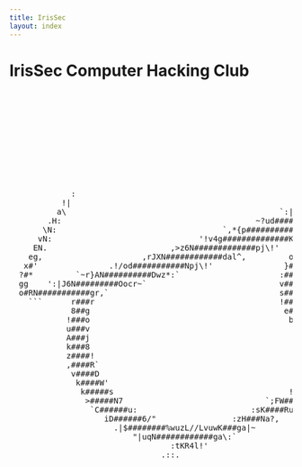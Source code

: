 ```yaml
---
title: IrisSec
layout: index
---
```


# IrisSec Computer Hacking Club

<pre id="asciiart">
                                                                                                                        
                                                                                                                        
                                                                                                                        
                                                                                                                        
                                                                                                                `'!|i/, 
                                                                                                         '!/FqN#######8 
                                                                                                   ';cwD##############/ 
                                                                                             ,rxAN###################q  
                                                                                       '!cwW#########################'  
                                                                                 ';iwg##############################t   
                                                                           ,^vwg########################dXS}z4#####w    
             :                                                       '!LeR#####################W6uL^~.        ####8     
           !|                                                  ';vwg###################WAC|!'                !###N.     
          a\                                             `:|oH##################RwJ?:.                       H##N:      
        .H:                                         ~?ud####################WF!                             w###,       
       \N:                                   `,*{p##############################w|`                        d###!        
      vN:                               '!v4g##############Kyo#####NdEajuujawKN####X,                    ,D###:         
     EN.                          ,>z6N#############pj\!'   LN##NAucii)))iiiL/\zXN###4`                 i###g'          
    eg,                     ,rJXN############dal^,         o###Ksiii)jX6AesLLLLL\LA###g'              'A###w`           
   x#'               .!/od###########Npj\!'               }###a)iLLC8######kLLLLL/|F###g'           `j###W^             
  ?#*         `~r}AN##########Dwz*:`                     :###Uc)iLLK########uLiiL//\X###6          u####l               
  gg    ':|J6N#########Oocr~`                            v###u)iiLLjN#######w)iiLLL/s####       `C####j.                
  o#RN###########gr,`                                    s###CiiiLLLlw#######%jiLLLLJ####     ,X####s`                  
    ```      r###r                                       !###XLLLiLLLc#########U7LLLw###b   r6###Nx`                    
             8##g                                         e###uLLLLLLiK########WEcLF####!:a####U^                       
            !###o                                          b###wiLLiice####WpeC)Li4N###N8###Ny'                         
            u###v                                           S###W4JlllxHAoJl77lJw8########a!                            
            A###j                                            `a####8pwojuujawp8########w^                               
            k###8                                               |p##################A^`                                 
            z####!                                                 .!\{Swg######Na!                                     
            ,####R`                                                   ,LK####gy:                                        
             v####D                                               '|w#####6?'                                           
              k####W'                                         .>e#####Kv"                                               
               k#####s                                     !jR####Njr`                                                  
                >#####N7                              `;FW####8j;`                                                      
                 `C######u:                        :sK####Ru!`                                                          
                    iD######6/"                :zH###Na?,                                                               
                      .|$########%wuzL//LvuwK###ga|~                                                                    
                          "|uqN############ga\:`                                                                        
                                  :tKR4l!'                                                                              
                                .::.                                                                                    
                                                                                                                        
                                                                                                                        
                                                                                                                        
                                                                                                                        
</pre>

